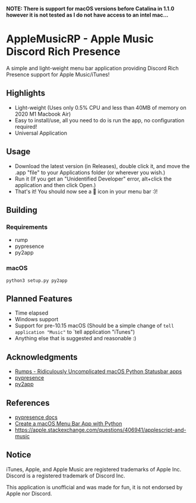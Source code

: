 **NOTE: There is support for macOS versions before Catalina in 1.1.0 however it is not tested as I do not have access to an intel mac...**
# AppleMusicRP - Apple Music Discord Rich Presence

A simple and light-weight menu bar application providing Discord Rich Presence support for Apple Music/iTunes!

## Highlights
- Light-weight (Uses only 0.5% CPU and less than 40MB of memory on 2020 M1 Macbook Air)
- Easy to install/use, all you need to do is run the app, no configuration required!
- Universal Application

## Usage

- Download the latest version (in Releases), double click it, and move the .app "file" to your Applications folder (or wherever you wish.)
- Run it (If you get an "Unidentified Developer" error, alt+click the application and then click Open.)
- That's it! You should now see a 🎵 icon in your menu bar :)!

## Building

### Requirements

- rump
- pypresence
- py2app

### macOS

`python3 setup.py py2app`

## Planned Features

- Time elapsed
- Windows support
- Support for pre-10.15 macOS (Should be a simple change of `tell application "Music"` to `tell application "iTunes")
- Anything else that is suggested and reasonable :)

## Acknowledgments

- [Rumps - Ridiculously Uncomplicated macOS Python Statusbar apps](https://github.com/jaredks/rumps)
- [pypresence](https://github.com/qwertyquerty/pypresence)
- [py2app](https://github.com/ronaldoussoren/py2app/)

## References

- [pypresence docs](https://qwertyquerty.github.io/pypresence/html/index.html)
- [Create a macOS Menu Bar App with Python](https://camillovisini.com/article/create-macos-menu-bar-app-pomodoro/#project-setup)
- <https://apple.stackexchange.com/questions/406941/applescript-and-music>

## Notice

iTunes, Apple, and Apple Music are registered trademarks of Apple Inc.
Discord is a registered trademark of Discord Inc.

This application is unofficial and was made for fun, it is not endorsed by Apple nor Discord.
